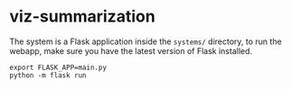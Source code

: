 # viz-summarizationThe system is a Flask application inside the ``systems/`` directory, to run the webapp, make sure you have the latest version of Flask installed. 
 ```
export FLASK_APP=main.py
python -m flask run
```